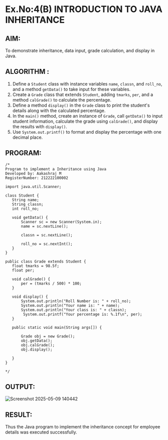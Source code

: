 # Ex.No:4(B) INTRODUCTION TO JAVA INHERITANCE

## AIM:
To demonstrate inheritance, data input, grade calculation, and display in Java.

## ALGORITHM :

1. Define a `Student` class with instance variables `name`, `classn`, and `roll_no`, and a method `getData()` to take input for these variables.
2. Create a `Grade` class that extends `Student`, adding `tmarks`, `per`, and a method `calGrade()` to calculate the percentage.
3. Define a method `display()` in the `Grade` class to print the student's details along with the calculated percentage.
4. In the `main()` method, create an instance of `Grade`, call `getData()` to input student information, calculate the grade using `calGrade()`, and display the results with `display()`.
5. Use `System.out.printf()` to format and display the percentage with one decimal place.

## PROGRAM:
 ```
/*
Program to implement a Inheritance using Java
Developed by: Aakashraj M
RegisterNumber: 212222100002

import java.util.Scanner;

class Student {
    String name;
    String classn; 
    int roll_no;

    void getData() {
        Scanner sc = new Scanner(System.in);
        name = sc.nextLine();
        
        classn = sc.nextLine();
       
        roll_no = sc.nextInt();
    }
}

public class Grade extends Student {
    float tmarks = 98.5f; 
    float per;

    void calGrade() {
        per = (tmarks / 500) * 100; 
    }

    void display() {
        System.out.println("Roll Number is: " + roll_no);
        System.out.println("Your name is: " + name);
        System.out.println("Your class is: " + classn);
         System.out.printf("Your percentage is: %.1f\n", per);
    }

    public static void main(String args[]) {
      
        Grade obj = new Grade();
        obj.getData();
        obj.calGrade();
        obj.display();
        
    }
}

*/
```
## OUTPUT:

![Screenshot 2025-05-09 140442](https://github.com/user-attachments/assets/97c29900-343a-4ff3-88b4-3ceb7f8175c4)


## RESULT:
Thus the Java program to implement the inheritance concept for employee details was  executed successfully.

